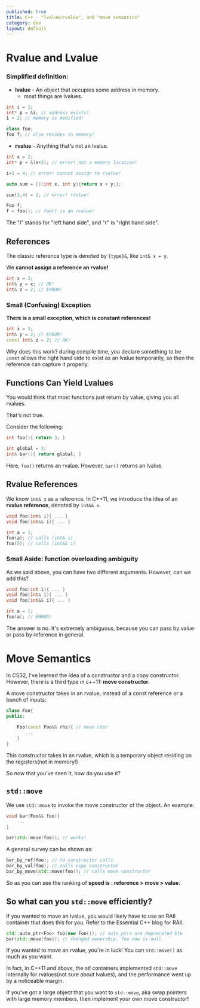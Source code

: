 ```yaml
---
published: true
title: C++ - "lvalue/rvalue", and "move semantics"
category: dev
layout: default
---
```


# Rvalue and Lvalue

### Simplified definition:

- **lvalue** - An object that occupies some address in memory.
	- most things are lvalues.
	
```c++
int i = 1;
int* p = &i; // address exists!
i = 2; // memory is modified!

class foo;
foo f; // also resides in memory!
```


- **rvalue** - Anything that's not an lvalue.

```c++
int x = 2;
int* p = &(x+2); // error! not a memory location!

i+2 = 4; // error! cannot assign to rvalue!

auto sum = [](int x, int y){return x + y;};

sum(3,4) = 2; // error! rvalue!

Foo f;
f = foo(); // foo() is an rvalue!
```

The "l" stands for "left hand side", and "r" is "right hand side".

## References

The classic reference type is denoted by `{type}&`, like `int& x = y`.

We **cannot assign a reference an rvalue!**

```c++
int x = 3;
int& y = x; // OK!
int& z = 2; // ERROR!
```

### Small (Confusing) Exception
**There is a small exception, which is constant references!**

```c++
int x = 3;
int& y = 2; // ERROR!
const int& z = 2; // OK!
```

Why does this work? during compile time, you declare something to be `const` allows the right hand side to exist as an lvalue temporarily, so then the reference can capture it properly.

## Functions Can Yield Lvalues

You would think that most functions just return by value, giving you all rvalues.

That's not true.

Consider the following:

```c++
int foo(){ return 3; }

int global = 3;
int& bar(){ return global; }
```

Here, `foo()` returns an rvalue. However, `bar()` returns an lvalue.

## Rvalue References

We know `int& x` as a reference. In C++11, we introduce the idea of an **rvalue reference**, denoted by `int&& x`. 

```c++
void foo(int& i){ ... }
void foo(int&& i){ ... }

int a = 1;
foo(a); // calls (int& i)
foo(5); // calls (int&& i)
```

### Small Aside: function overloading ambiguity

As we said above, you can have two different arguments. However, can we add this?

```c++
void foo(int i){ ... }
void foo(int& i){ ... }
void foo(int&& i){ ... }

int a = 1;
foo(a); // ERROR!
```

The answer is no. It's extremely ambiguous, because you can pass by value or pass by reference in general.

# Move Semantics

In CS32, I've learned the idea of a constructor and a copy constructor. However, there is a third type in c++11: **move constructor**.

A move constructor takes in an rvalue, instead of a const reference or a bunch of inputs:

```c++
class Foo{
public:
    ...
    Foo(const Foo&& rhs){ // move ctor
       ...
    }
}
```

This constructor takes in an rvalue, which is a temporary object residing on the registers(not in memory!)

So now that you've seen it, how do you use it?

## `std::move`

We use `std::move` to invoke the move constructor of the object. An example:

```c++
void bar(Foo&& foo){
    ...
}

bar(std::move(foo)); // works!
```

A general survey can be shown as:

```c++
bar_by_ref(foo); // no constructor calls
bar_by_val(foo); // calls copy constructor
bar_by_move(std::move(foo)); // calls move constructor
```

So as you can see the ranking of **speed is : reference > move > value.**

## So what can you `std::move` efficiently?

If you wanted to move an lvalue, you would likely have to use an RAII container that does this for you. Refer to the Essential C++ blog for RAII.

```c++
std::auto_ptr<Foo> foo(new Foo()); // auto_ptrs are deprecated btw
bar(std::move(foo)); // changed ownership. foo now is null.
```

If you wanted to move an rvalue, you're in luck! You can `std::move()` as much as you want.

In fact, in C++11 and above, the stl containers implemented `std::move` internally for rvalues(not sure about lvalues), and the performance went up by a noticeable margin.

If you've got a large object that you want to `std::move`, aka swap pointers with large memory members, then implement your own move constructor!












